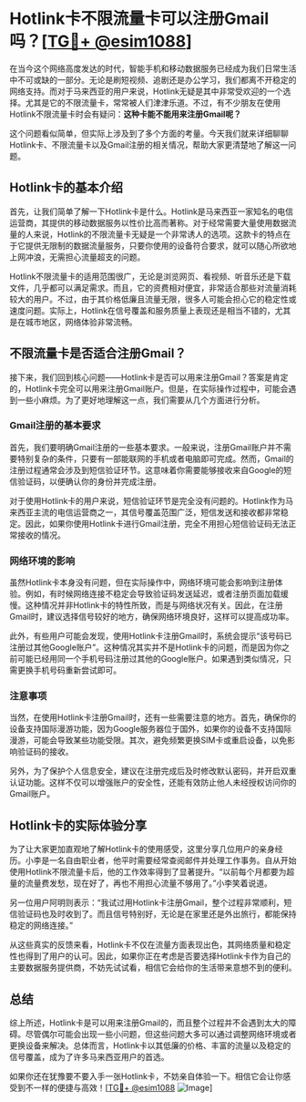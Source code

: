 # Hotlink卡不限流量卡可以注册Gmail吗？[[TG💪+ @esim1088](https://t.me/s/esim1088)]

在当今这个网络高度发达的时代，智能手机和移动数据服务已经成为我们日常生活中不可或缺的一部分。无论是刷短视频、追剧还是办公学习，我们都离不开稳定的网络支持。而对于马来西亚的用户来说，Hotlink无疑是其中非常受欢迎的一个选择。尤其是它的不限流量卡，常常被人们津津乐道。不过，有不少朋友在使用Hotlink不限流量卡时会有疑问：**这种卡能不能用来注册Gmail呢？**

这个问题看似简单，但实际上涉及到了多个方面的考量。今天我们就来详细聊聊Hotlink卡、不限流量卡以及Gmail注册的相关情况，帮助大家更清楚地了解这一问题。

## Hotlink卡的基本介绍

首先，让我们简单了解一下Hotlink卡是什么。Hotlink是马来西亚一家知名的电信运营商，其提供的移动数据服务以性价比高而著称。对于经常需要大量使用数据流量的人来说，Hotlink的不限流量卡无疑是一个非常诱人的选项。这款卡的特点在于它提供无限制的数据流量服务，只要你使用的设备符合要求，就可以随心所欲地上网冲浪，无需担心流量超支的问题。

Hotlink不限流量卡的适用范围很广，无论是浏览网页、看视频、听音乐还是下载文件，几乎都可以满足需求。而且，它的资费相对便宜，非常适合那些对流量消耗较大的用户。不过，由于其价格低廉且流量无限，很多人可能会担心它的稳定性或速度问题。实际上，Hotlink在信号覆盖和服务质量上表现还是相当不错的，尤其是在城市地区，网络体验非常流畅。

## 不限流量卡是否适合注册Gmail？

接下来，我们回到核心问题——Hotlink卡是否可以用来注册Gmail？答案是肯定的，Hotlink卡完全可以用来注册Gmail账户。但是，在实际操作过程中，可能会遇到一些小麻烦。为了更好地理解这一点，我们需要从几个方面进行分析。

### Gmail注册的基本要求

首先，我们要明确Gmail注册的一些基本要求。一般来说，注册Gmail账户并不需要特别复杂的条件，只要有一部能联网的手机或者电脑即可完成。然而，Gmail的注册过程通常会涉及到短信验证环节。这意味着你需要能够接收来自Google的短信验证码，以便确认你的身份并完成注册。

对于使用Hotlink卡的用户来说，短信验证环节是完全没有问题的。Hotlink作为马来西亚主流的电信运营商之一，其信号覆盖范围广泛，短信发送和接收都非常稳定。因此，如果你使用Hotlink卡进行Gmail注册，完全不用担心短信验证码无法正常接收的情况。

### 网络环境的影响

虽然Hotlink卡本身没有问题，但在实际操作中，网络环境可能会影响到注册体验。例如，有时候网络连接不稳定会导致验证码发送延迟，或者注册页面加载缓慢。这种情况并非Hotlink卡的特性所致，而是与网络状况有关。因此，在注册Gmail时，建议选择信号较好的地方，确保网络环境良好，这样可以提高成功率。

此外，有些用户可能会发现，使用Hotlink卡注册Gmail时，系统会提示“该号码已注册过其他Google账户”。这种情况其实并不是Hotlink卡的问题，而是因为你之前可能已经用同一个手机号码注册过其他的Google账户。如果遇到类似情况，只需更换手机号码重新尝试即可。

### 注意事项

当然，在使用Hotlink卡注册Gmail时，还有一些需要注意的地方。首先，确保你的设备支持国际漫游功能，因为Google服务器位于国外，如果你的设备不支持国际漫游，可能会导致某些功能受限。其次，避免频繁更换SIM卡或重启设备，以免影响验证码的接收。

另外，为了保护个人信息安全，建议在注册完成后及时修改默认密码，并开启双重认证功能。这样不仅可以增强账户的安全性，还能有效防止他人未经授权访问你的Gmail账户。

## Hotlink卡的实际体验分享

为了让大家更加直观地了解Hotlink卡的使用感受，这里分享几位用户的亲身经历。小李是一名自由职业者，他平时需要经常查阅邮件并处理工作事务。自从开始使用Hotlink不限流量卡后，他的工作效率得到了显著提升。“以前每个月都要为超量的流量费发愁，现在好了，再也不用担心流量不够用了。”小李笑着说道。

另一位用户阿明则表示：“我试过用Hotlink卡注册Gmail，整个过程非常顺利，短信验证码也及时收到了。而且信号特别好，无论是在家里还是外出旅行，都能保持稳定的网络连接。”

从这些真实的反馈来看，Hotlink卡不仅在流量方面表现出色，其网络质量和稳定性也得到了用户的认可。因此，如果你正在考虑是否要选择Hotlink卡作为自己的主要数据服务提供商，不妨先试试看，相信它会给你的生活带来意想不到的便利。

## 总结

综上所述，Hotlink卡是可以用来注册Gmail的，而且整个过程并不会遇到太大的障碍。尽管偶尔可能会出现一些小问题，但这些问题大多可以通过调整网络环境或者更换设备来解决。总体而言，Hotlink卡以其低廉的价格、丰富的流量以及稳定的信号覆盖，成为了许多马来西亚用户的首选。

如果你还在犹豫要不要入手一张Hotlink卡，不妨亲自体验一下。相信它会让你感受到不一样的便捷与高效！[[TG💪+ @esim1088](https://t.me/s/esim1088) ![Image](https://i.postimg.cc/4NQfJmqS/Snipaste-2025-05-13-00-14-12.png)]